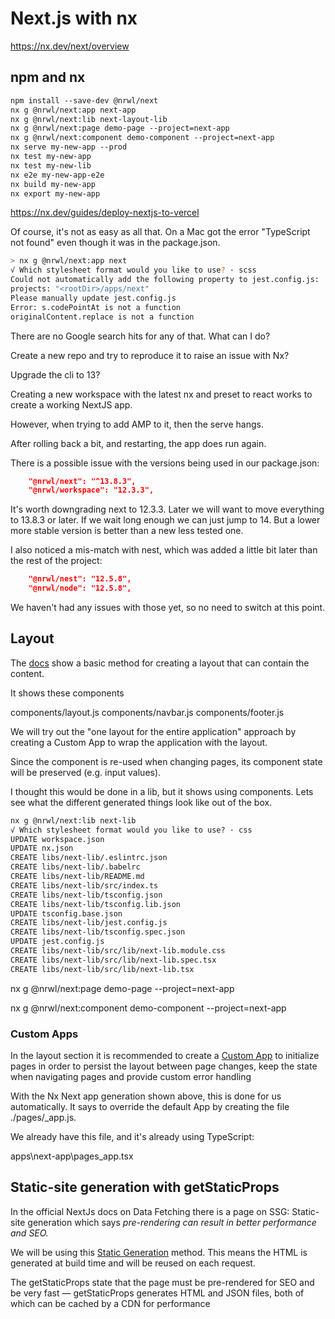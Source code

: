 # Next.js with nx

<https://nx.dev/next/overview>

## npm and nx

```txt
npm install --save-dev @nrwl/next
nx g @nrwl/next:app next-app
nx g @nrwl/next:lib next-layout-lib
nx g @nrwl/next:page demo-page --project=next-app
nx g @nrwl/next:component demo-component --project=next-app
nx serve my-new-app --prod
nx test my-new-app
nx test my-new-lib
nx e2e my-new-app-e2e
nx build my-new-app
nx export my-new-app
```

<https://nx.dev/guides/deploy-nextjs-to-vercel>

Of course, it's not as easy as all that.  On a Mac got the error "TypeScript not found" even though it was in the package.json.

```bash
> nx g @nrwl/next:app next
√ Which stylesheet format would you like to use? · scss
Could not automatically add the following property to jest.config.js:
projects: "<rootDir>/apps/next"
Please manually update jest.config.js
Error: s.codePointAt is not a function
originalContent.replace is not a function
```

There are no Google search hits for any of that.  What can I do?

Create a new repo and try to reproduce it to raise an issue with Nx?

Upgrade the cli to 13?

Creating a new workspace with the latest nx and preset to react works to create a working NextJS app.

However, when trying to add AMP to it, then the serve hangs.

After rolling back a bit, and restarting, the app does run again.

There is a possible issue with the versions being used in our package.json:

```json
    "@nrwl/next": "^13.8.3",
    "@nrwl/workspace": "12.3.3",
```

It's worth downgrading next to 12.3.3.  Later we will want to move everything to 13.8.3 or later.  If we wait long enough we can just jump to 14.  But a lower more stable version is better than a new less tested one.

I also noticed a mis-match with nest, which was added a little bit later than the rest of the project:

```json
    "@nrwl/nest": "12.5.8",
    "@nrwl/node": "12.5.8",
```

We haven't had any issues with those yet, so no need to switch at this point.

## Layout

The [docs](https://nextjs.org/docs/basic-features/layouts) show a basic method for creating a layout that can contain the content.

It shows these components

components/layout.js
components/navbar.js
components/footer.js

We will try out the "one layout for the entire application" approach by creating a Custom App to wrap the application with the layout.

Since the <Layout /> component is re-used when changing pages, its component state will be preserved (e.g. input values).

I thought this would be done in a lib, but it shows using components.  Lets see what the different generated things look like out of the box.

```txt
nx g @nrwl/next:lib next-lib
√ Which stylesheet format would you like to use? · css
UPDATE workspace.json
UPDATE nx.json
CREATE libs/next-lib/.eslintrc.json   
CREATE libs/next-lib/.babelrc
CREATE libs/next-lib/README.md        
CREATE libs/next-lib/src/index.ts     
CREATE libs/next-lib/tsconfig.json    
CREATE libs/next-lib/tsconfig.lib.json
UPDATE tsconfig.base.json
CREATE libs/next-lib/jest.config.js
CREATE libs/next-lib/tsconfig.spec.json
UPDATE jest.config.js
CREATE libs/next-lib/src/lib/next-lib.module.css
CREATE libs/next-lib/src/lib/next-lib.spec.tsx
CREATE libs/next-lib/src/lib/next-lib.tsx
```

nx g @nrwl/next:page demo-page --project=next-app

nx g @nrwl/next:component demo-component --project=next-app

### Custom Apps

In the layout section it is recommended to create a [Custom App](https://nextjs.org/docs/advanced-features/custom-app) to initialize pages in order to persist the layout between page changes, keep the state when navigating pages and provide custom error handling

With the Nx Next app generation shown above, this is done for us automatically.  It says to override the default App by creating the file ./pages/_app.js.

We already have this file, and it's already using TypeScript:

apps\next-app\pages\_app.tsx

## Static-site generation with getStaticProps

In the official NextJs docs on Data Fetching there is a page on SSG: Static-site generation which says *pre-rendering can result in better performance and SEO.*

We will be using this [Static Generation](https://nextjs.org/docs/basic-features/data-fetching/get-static-props) method.  This means the HTML is generated at build time and will be reused on each request.

The getStaticProps state that the page must be pre-rendered for SEO and be very fast — getStaticProps generates HTML and JSON files, both of which can be cached by a CDN for performance
